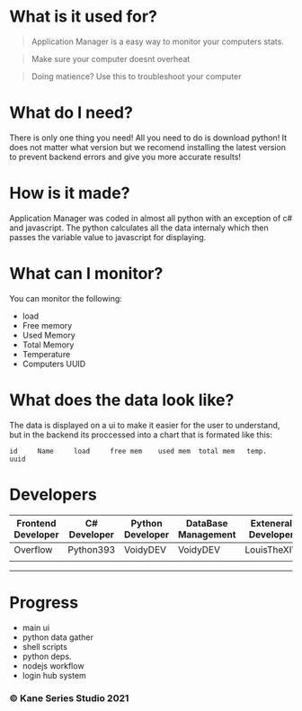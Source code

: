 # What is it used for?

> Application Manager is a easy way to monitor your computers stats. 

> Make sure your computer doesnt overheat

> Doing matience? Use this to troubleshoot your computer

# What do I need?

There is only one thing you need! All you need to do is download python! It does not matter what version but we recomend installing the latest version to prevent backend errors and give you more accurate results!

# How is it made?

Application Manager was coded in almost all python with an exception of c# and javascript. The python calculates all the data internaly which then passes the variable value to javascript for displaying.

# What can I monitor?

You can monitor the following:

* load
* Free memory
* Used Memory
* Total Memory
* Temperature
* Computers UUID

# What does the data look like?

The data is displayed on a ui to make it easier for the user to understand, but in the backend its proccessed into a chart that is formated like this:

```
id     Name     load     free mem    used mem  total mem   temp.   uuid
```


# Developers

| Frontend Developer 	| C# Developer 	| Python Developer 	| DataBase Management | Exteneral Developer  |
|--------------------	|--------------	|------------------	|---------------------|----------------------|
| Overflow           	| Python393    	| VoidyDEV         	|      VoidyDEV       |     LouisTheXIV      |
|                    	|              	|                  	|                     |                      |


---
# Progress
 * main ui 
 * python data gather
 * shell scripts
 * python deps. 
 * nodejs workflow
 * login hub system


### &copy; Kane Series Studio 2021

